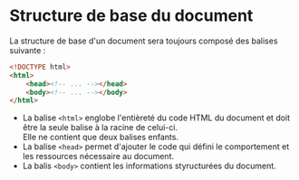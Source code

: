 # Structure de base du document

La structure de base d'un document sera toujours composé des balises suivante :

```html
<!DOCTYPE html>
<html>
    <head><!-- ... --></head>
    <body><!-- ... --></body>
</html>
```

- La balise `<html>` englobe l'entièreté du code HTML du document et doit être la seule balise à la racine de celui-ci.  
Elle ne contient que deux balises enfants.
- La balise `<head>` permet d'ajouter le code qui défini le comportement et les ressources nécessaire au document.
- La balis `<body>` contient les informations styructurées du document.
